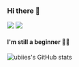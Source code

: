 ### Hi there 👋

<!--
**ubiies/ubiies** is a ✨ _special_ ✨ repository because its `README.md` (this file) appears on your GitHub profile.

Here are some ideas to get you started:

- 🔭 I’m currently working on ...
- 🌱 I’m currently learning ...
- 👯 I’m looking to collaborate on ...
- 🤔 I’m looking for help with ...
- 💬 Ask me about ...
- 📫 How to reach me: ...
- 😄 Pronouns: ...
- ⚡ Fun fact: ...
-->

<a href="https://www.instagram.com/ubiies/" target="_blank"><img src="https://img.shields.io/badge/ubiies-A566FF?style=flat-square&logo=Instagram&logoColor=white"/></a>
<a href="https://velog.io/@ubiies" target="_blank"><img src="https://img.shields.io/badge/velog-9FC93C?style=flat-square&logo=Velog&logoColor=white"/></a>

#### I'm still a beginner 👩‍💻

![ubiies's GitHub stats](https://github-readme-stats.vercel.app/api?username=ubiies&show_icons=true&theme=omni)
